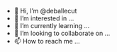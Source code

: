 - 👋 Hi, I’m @deballecut
- 👀 I’m interested in ...
- 🌱 I’m currently learning ...
- 💞️ I’m looking to collaborate on ...
- 📫 How to reach me ...

<!---
deballecut/deballecut is a ✨ special ✨ repository because its `README.md` (this file) appears on your GitHub profile.
You can click the Preview link to take a look at your changes.
--->
